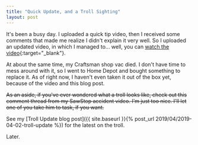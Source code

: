 ```yaml
---
title: "Quick Update, and a Troll Sighting"
layout: post
---
```

It's been a busy day. I uploaded a quick tip video, then I received some comments that made me realize I didn't explain it very well. So I uploaded an updated video, in which I managed to... well, you can [watch the video](https://youtu.be/uK-GRSDt8RM){:target="_blank"}.

At about the same time, my Craftsman shop vac died. I don't have time to mess around with it, so I went to Home Depot and bought something to replace it. As of right now, I haven't even taken it out of the box yet, because of the video and this blog post.

~~As an aside, if you've ever wondered what a troll looks like, check out this comment thread from my SawStop accident video. I'm just too nice. I'll let one of you take him to task, if you want.~~

See my [Troll Update blog post]({{ site.baseurl }}{% post_url 2019/04/2019-04-02-troll-update %}) for the latest on the troll.

Later.

